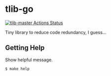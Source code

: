 # tlib-go

[![tlib-master Actions Status](https://github.com/qgervacio/tlib-go/workflows/master/badge.svg)](https://github.com/qgervacio/tlib-go/actions)

Tiny library to reduce code redundancy, I guess...

## Getting Help

Show helpful message.

```
$ make help
```